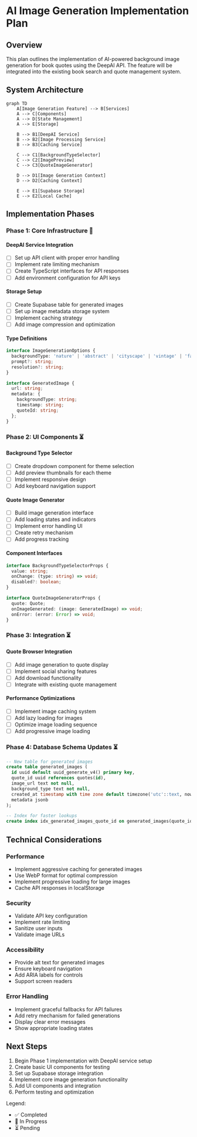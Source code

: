# AI Image Generation Implementation Plan

## Overview
This plan outlines the implementation of AI-powered background image generation for book quotes using the DeepAI API. The feature will be integrated into the existing book search and quote management system.

## System Architecture

```mermaid
graph TD
    A[Image Generation Feature] --> B[Services]
    A --> C[Components]
    A --> D[State Management]
    A --> E[Storage]

    B --> B1[DeepAI Service]
    B --> B2[Image Processing Service]
    B --> B3[Caching Service]

    C --> C1[BackgroundTypeSelector]
    C --> C2[ImagePreview]
    C --> C3[QuoteImageGenerator]

    D --> D1[Image Generation Context]
    D --> D2[Caching Context]

    E --> E1[Supabase Storage]
    E --> E2[Local Cache]
```

## Implementation Phases

### Phase 1: Core Infrastructure 🔄

#### DeepAI Service Integration
- [ ] Set up API client with proper error handling
- [ ] Implement rate limiting mechanism
- [ ] Create TypeScript interfaces for API responses
- [ ] Add environment configuration for API keys

#### Storage Setup
- [ ] Create Supabase table for generated images
- [ ] Set up image metadata storage system
- [ ] Implement caching strategy
- [ ] Add image compression and optimization

#### Type Definitions
```typescript
interface ImageGenerationOptions {
  backgroundType: 'nature' | 'abstract' | 'cityscape' | 'vintage' | 'fantasy' | 'minimalist';
  prompt?: string;
  resolution?: string;
}

interface GeneratedImage {
  url: string;
  metadata: {
    backgroundType: string;
    timestamp: string;
    quoteId: string;
  };
}
```

### Phase 2: UI Components ⏳

#### Background Type Selector
- [ ] Create dropdown component for theme selection
- [ ] Add preview thumbnails for each theme
- [ ] Implement responsive design
- [ ] Add keyboard navigation support

#### Quote Image Generator
- [ ] Build image generation interface
- [ ] Add loading states and indicators
- [ ] Implement error handling UI
- [ ] Create retry mechanism
- [ ] Add progress tracking

#### Component Interfaces
```typescript
interface BackgroundTypeSelectorProps {
  value: string;
  onChange: (type: string) => void;
  disabled?: boolean;
}

interface QuoteImageGeneratorProps {
  quote: Quote;
  onImageGenerated: (image: GeneratedImage) => void;
  onError: (error: Error) => void;
}
```

### Phase 3: Integration ⏳

#### Quote Browser Integration
- [ ] Add image generation to quote display
- [ ] Implement social sharing features
- [ ] Add download functionality
- [ ] Integrate with existing quote management

#### Performance Optimizations
- [ ] Implement image caching system
- [ ] Add lazy loading for images
- [ ] Optimize image loading sequence
- [ ] Add progressive image loading

### Phase 4: Database Schema Updates ⏳

```sql
-- New table for generated images
create table generated_images (
  id uuid default uuid_generate_v4() primary key,
  quote_id uuid references quotes(id),
  image_url text not null,
  background_type text not null,
  created_at timestamp with time zone default timezone('utc'::text, now()),
  metadata jsonb
);

-- Index for faster lookups
create index idx_generated_images_quote_id on generated_images(quote_id);
```

## Technical Considerations

### Performance
- Implement aggressive caching for generated images
- Use WebP format for optimal compression
- Implement progressive loading for large images
- Cache API responses in localStorage

### Security
- Validate API key configuration
- Implement rate limiting
- Sanitize user inputs
- Validate image URLs

### Accessibility
- Provide alt text for generated images
- Ensure keyboard navigation
- Add ARIA labels for controls
- Support screen readers

### Error Handling
- Implement graceful fallbacks for API failures
- Add retry mechanism for failed generations
- Display clear error messages
- Show appropriate loading states

## Next Steps
1. Begin Phase 1 implementation with DeepAI service setup
2. Create basic UI components for testing
3. Set up Supabase storage integration
4. Implement core image generation functionality
5. Add UI components and integration
6. Perform testing and optimization

Legend:
- ✅ Completed
- 🔄 In Progress
- ⏳ Pending
